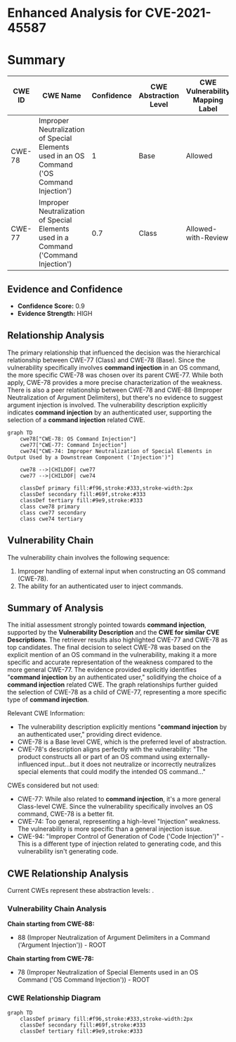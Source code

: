 # Enhanced Analysis for CVE-2021-45587

# Summary
| CWE ID  | CWE Name   | Confidence | CWE Abstraction Level | CWE Vulnerability Mapping Label | CWE-Vulnerability Mapping Notes |
|------------------|--------------------------------------------------------------------------------------------------|------------------|--------------------------|------------------------------------|------------------------------------------------------------------------------------------------------------|
| CWE-78 | Improper Neutralization of Special Elements used in an OS Command ('OS Command Injection') | 1 | Base | Allowed | Primary CWE |
| CWE-77 | Improper Neutralization of Special Elements used in a Command ('Command Injection') | 0.7 | Class | Allowed-with-Review | Secondary Candidate |

## Evidence and Confidence

*   **Confidence Score:** 0.9
*   **Evidence Strength:** HIGH

## Relationship Analysis
The primary relationship that influenced the decision was the hierarchical relationship between CWE-77 (Class) and CWE-78 (Base). Since the vulnerability specifically involves **command injection** in an OS command, the more specific CWE-78 was chosen over its parent CWE-77. While both apply, CWE-78 provides a more precise characterization of the weakness. There is also a peer relationship between CWE-78 and CWE-88 (Improper Neutralization of Argument Delimiters), but there's no evidence to suggest argument injection is involved. The vulnerability description explicitly indicates **command injection** by an authenticated user, supporting the selection of a **command injection** related CWE.

```mermaid
graph TD
    cwe78["CWE-78: OS Command Injection"]
    cwe77["CWE-77: Command Injection"]
    cwe74["CWE-74: Improper Neutralization of Special Elements in Output Used by a Downstream Component ('Injection')"]
    
    cwe78 -->|CHILDOF| cwe77
    cwe77 -->|CHILDOF| cwe74
    
    classDef primary fill:#f96,stroke:#333,stroke-width:2px
    classDef secondary fill:#69f,stroke:#333
    classDef tertiary fill:#9e9,stroke:#333
    class cwe78 primary
    class cwe77 secondary
    class cwe74 tertiary
```

## Vulnerability Chain
The vulnerability chain involves the following sequence:
1.  Improper handling of external input when constructing an OS command (CWE-78).
2.  The ability for an authenticated user to inject commands.

## Summary of Analysis
The initial assessment strongly pointed towards **command injection**, supported by the **Vulnerability Description** and the **CWE for similar CVE Descriptions**. The retriever results also highlighted CWE-77 and CWE-78 as top candidates. The final decision to select CWE-78 was based on the explicit mention of an OS command in the vulnerability, making it a more specific and accurate representation of the weakness compared to the more general CWE-77. The evidence provided explicitly identifies "**command injection** by an authenticated user," solidifying the choice of a **command injection** related CWE. The graph relationships further guided the selection of CWE-78 as a child of CWE-77, representing a more specific type of **command injection**.

Relevant CWE Information:
- The vulnerability description explicitly mentions "**command injection** by an authenticated user," providing direct evidence.
- CWE-78 is a Base level CWE, which is the preferred level of abstraction.
- CWE-78's description aligns perfectly with the vulnerability: "The product constructs all or part of an OS command using externally-influenced input...but it does not neutralize or incorrectly neutralizes special elements that could modify the intended OS command..."

CWEs considered but not used:
- CWE-77: While also related to **command injection**, it's a more general Class-level CWE. Since the vulnerability specifically involves an OS command, CWE-78 is a better fit.
- CWE-74: Too general, representing a high-level "Injection" weakness. The vulnerability is more specific than a general injection issue.
- CWE-94: "Improper Control of Generation of Code ('Code Injection')" - This is a different type of injection related to generating code, and this vulnerability isn't generating code.


## CWE Relationship Analysis

Current CWEs represent these abstraction levels: .


### Vulnerability Chain Analysis

**Chain starting from CWE-88:**
- 88 (Improper Neutralization of Argument Delimiters in a Command ('Argument Injection')) - ROOT


**Chain starting from CWE-78:**
- 78 (Improper Neutralization of Special Elements used in an OS Command ('OS Command Injection')) - ROOT



### CWE Relationship Diagram

```mermaid
graph TD
    classDef primary fill:#f96,stroke:#333,stroke-width:2px
    classDef secondary fill:#69f,stroke:#333
    classDef tertiary fill:#9e9,stroke:#333
```